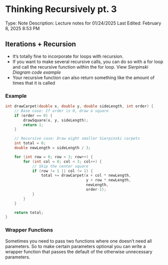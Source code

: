 # Thinking Recursively pt. 3

Type: Note
Description: Lecture notes for 01/24/2025
Last Edited: February 8, 2025 8:53 PM

## Iterations + Recursion

- It’s totally fine to incorporate for loops with recursion.
- If you want to make several recursive calls, you can do so with a for loop and call the recursive function within the for loop. View *Sierpinski Diagram code example*
- Your recursive function can also return something like the amount of times that it is called

### Example

```cpp
int drawCarpet(double x, double y, double sideLength, int order) {
    // Base case: If order is 0, draw a square
    if (order == 0) {
        drawSquare(x, y, sideLength);
        return 1;
    }

    // Recursive case: Draw eight smaller Sierpinski carpets
    int total = 0;
    double newLength = sideLength / 3;

    for (int row = 0; row < 3; row++) {
        for (int col = 0; col < 3; col++) {
            // Skip the center square
            if (row != 1 || col != 1) {
                total += drawCarpet(x + col * newLength, 
                                    y + row * newLength, 
                                    newLength, 
                                    order-1);
            }
        }
    }

    return total;
}
```

### Wrapper Functions

Sometimes you need to pass two functions where one doesn’t need all parameters. So to make certain parameters optional you can write a wrapper function that passes the default of the otherwise unnecessary parameters.